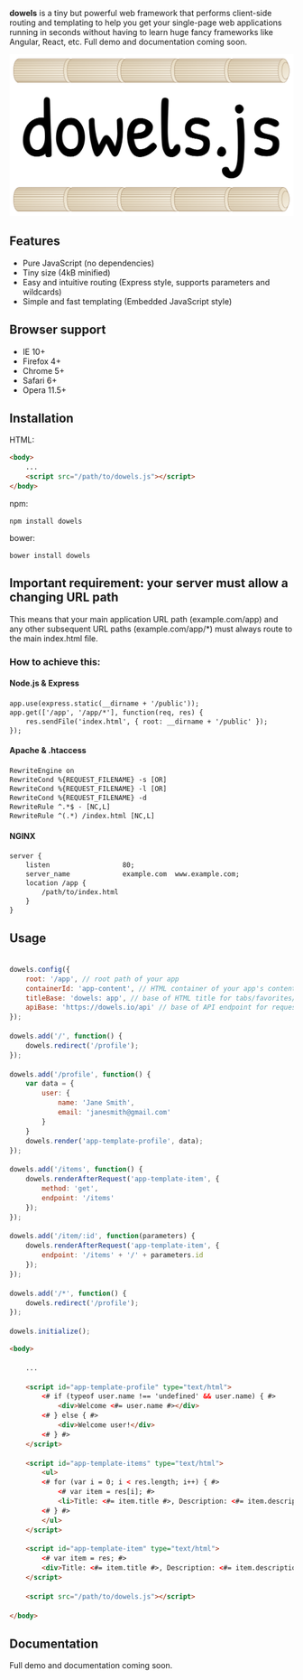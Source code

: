 **dowels** is a tiny but powerful web framework that performs client-side routing and templating to help you get your single-page web applications running in seconds without having to learn huge fancy frameworks like Angular, React, etc. Full demo and documentation coming soon.

![Alt text](/dowels.png?raw=true "logo")

## Features
- Pure JavaScript (no dependencies)
- Tiny size (4kB minified)
- Easy and intuitive routing (Express style, supports parameters and wildcards)
- Simple and fast templating (Embedded JavaScript style)

## Browser support
- IE 10+
- Firefox 4+
- Chrome 5+
- Safari 6+
- Opera 11.5+

## Installation
HTML:
```html
<body>
	...
	<script src="/path/to/dowels.js"></script>
</body>
```
npm:
```
npm install dowels
```
bower:
```
bower install dowels
```

## Important requirement: your server must allow a changing URL path
This means that your main application URL path (example.com/app) and any other subsequent URL paths (example.com/app/*) must always route to the main index.html file.

### How to achieve this: 
#### Node.js & Express
```
app.use(express.static(__dirname + '/public'));
app.get(['/app', '/app/*'], function(req, res) {
	res.sendFile('index.html', { root: __dirname + '/public' });
});
```

#### Apache & .htaccess
```
RewriteEngine on
RewriteCond %{REQUEST_FILENAME} -s [OR]
RewriteCond %{REQUEST_FILENAME} -l [OR]
RewriteCond %{REQUEST_FILENAME} -d
RewriteRule ^.*$ - [NC,L]
RewriteRule ^(.*) /index.html [NC,L]
```

#### NGINX
```
server {
	listen					80;
	server_name				example.com  www.example.com;
	location /app {
		/path/to/index.html
	}
}
```

## Usage
```javascript

dowels.config({
    root: '/app', // root path of your app
	containerId: 'app-content', // HTML container of your app's content
	titleBase: 'dowels: app', // base of HTML title for tabs/favorites/history
	apiBase: 'https://dowels.io/api' // base of API endpoint for requests
});

dowels.add('/', function() {
	dowels.redirect('/profile');
});

dowels.add('/profile', function() {
	var data = {
		user: {
			name: 'Jane Smith',
			email: 'janesmith@gmail.com'
		}
	}
	dowels.render('app-template-profile', data);
});

dowels.add('/items', function() {
	dowels.renderAfterRequest('app-template-item', {
		method: 'get',
		endpoint: '/items'
	});
});

dowels.add('/item/:id', function(parameters) {
	dowels.renderAfterRequest('app-template-item', {
		endpoint: '/items' + '/' + parameters.id
	});
});

dowels.add('/*', function() {
	dowels.redirect('/profile');
});

dowels.initialize();
```

```html
<body>

	...

	<script id="app-template-profile" type="text/html">
		<# if (typeof user.name !== 'undefined' && user.name) { #>
			<div>Welcome <#= user.name #></div>
		<# } else { #>
			<div>Welcome user!</div>
		<# } #>
	</script>

	<script id="app-template-items" type="text/html">
		<ul>
		<# for (var i = 0; i < res.length; i++) { #>
			<# var item = res[i]; #>
			<li>Title: <#= item.title #>, Description: <#= item.description #></li>
		<# } #>
		</ul>
	</script>

	<script id="app-template-item" type="text/html">
		<# var item = res; #>
		<div>Title: <#= item.title #>, Description: <#= item.description #></div>
	</script>
	
	<script src="/path/to/dowels.js"></script>
	
</body>
```

## Documentation
Full demo and documentation coming soon.

